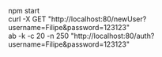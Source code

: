 npm start<br>
curl -X GET "http://localhost:80/newUser?username=Filipe&password=123123"<br>
ab -k -c 20 -n 250 "http://localhost:80/auth?username=Filipe&password=123123"